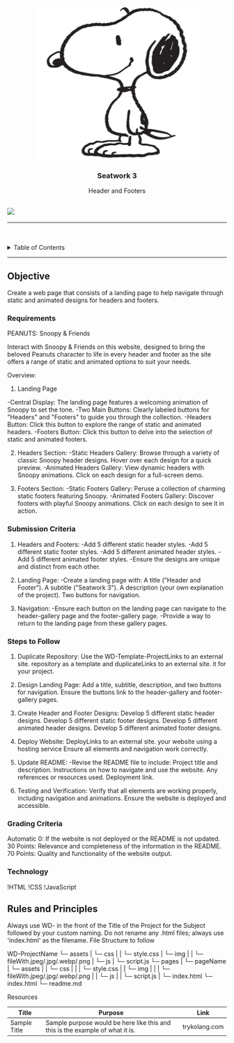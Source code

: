 <a name="readme-top">

<br/>

<br />
<div align="center">
  <a href="https://github.com/zyx-0314/">
  <!-- TODO: If you want to add logo or banner you can add it here -->
    <img src="./assets/img/Snoopy_Peanuts.png" alt="Nyebe" width="380" height="350">
  </a>
<!-- TODO: Change Title to the name of the title of your Project -->
  <h3 align="center">Seatwork 3</h3>
</div>
<!-- TODO: Make a short description -->
<div align="center">
  Header and Footers
</div>

<br />

<!-- TODO: Change the zyx-0314 into your github username  -->
<!-- TODO: Change the WD-Template-Project into the same name of your folder -->
![](https://visit-counter.vercel.app/counter.png?page=eliza-da/WD-Seatwork-3-)

---

<br />
<br />

<!-- TODO: If you want to add more layers for your readme -->
<details>
  <summary>Table of Contents</summary>
  <ol>
    <li>
      <a href="#Objective">Objective</a>
      <ol>
        <li>
          <a href="#Requirements">Requirements</a>
        </li>
        <li> <a href="#Submission-Criteria">Submission Criteria</a>
        </li>
        <li> <a href="#Steps-to-Follow">Steps to Follow</a>
        </li>
        <li><a href = "#Grading-Criteria">Grading Criteria</a>
</li>
        <li>
          <a href="#technology">Technology</a>
        </li>
      </ol>
    </li>
    <li>
      <a href="#rules-and-principles">Rules and Principles</a>
    </li>
    <li>
      <a href="#resources">Resources</a>
    </li>
  </ol>
</details>

---

## Objective

<!-- TODO: To be changed -->
<!-- The following are just sample -->
Create a web page that consists of a landing page to help navigate through static and animated designs for headers and footers.

### Requirements
<!-- TODO: List of Key Components -->
<!-- The following are just sample -->
PEANUTS: Snoopy & Friends

Interact with Snoopy & Friends on this website, designed to bring the beloved Peanuts character to life in every header and footer as the site offers a range of static and animated options to suit your needs.

Overview:

1. Landing Page

-Central Display: The landing page features a welcoming animation of Snoopy to set the tone.
-Two Main Buttons: Clearly labeled buttons for "Headers" and "Footers" to guide you through the collection.
-Headers Button: Click this button to explore the range of static and animated headers.
-Footers Button: Click this button to delve into the selection of static and animated footers.

2. Headers Section:
-Static Headers Gallery: Browse through a variety of classic Snoopy header designs. Hover over each design for a quick preview.
-Animated Headers Gallery: View dynamic headers with Snoopy animations. Click on each design for a full-screen demo.

3. Footers Section:
-Static Footers Gallery: Peruse a collection of charming static footers featuring Snoopy.
-Animated Footers Gallery: Discover footers with playful Snoopy animations. Click on each design to see it in action.

### Submission Criteria
1. Headers and Footers:
-Add 5 different static header styles.
-Add 5 different static footer styles.
-Add 5 different animated header styles.
-Add 5 different animated footer styles.
-Ensure the designs are unique and distinct from each other.

2. Landing Page:
-Create a landing page with:
A title ("Header and Footer").
A subtitle ("Seatwork 3").
A description (your own explanation of the project).
Two buttons for navigation.

3. Navigation:
-Ensure each button on the landing page can navigate to the header-gallery page and the footer-gallery page.
-Provide a way to return to the landing page from these gallery pages.

### Steps to Follow
1. Duplicate Repository:
Use the WD-Template-ProjectLinks to an external site. repository as a template and duplicateLinks to an external site. it for your project.

2. Design Landing Page:
Add a title, subtitle, description, and two buttons for navigation.
Ensure the buttons link to the header-gallery and footer-gallery pages.

3. Create Header and Footer Designs:
Develop 5 different static header designs.
Develop 5 different static footer designs.
Develop 5 different animated header designs.
Develop 5 different animated footer designs.

4. Deploy Website:
DeployLinks to an external site. your website using a hosting service
Ensure all elements and navigation work correctly.

5. Update README:
-Revise the README file to include:
Project title and description.
Instructions on how to navigate and use the website.
Any references or resources used.
Deployment link.
6. Testing and Verification:
Verify that all elements are working properly, including navigation and animations.
Ensure the website is deployed and accessible.

### Grading Criteria
Automatic 0: If the website is not deployed or the README is not updated.
30 Points: Relevance and completeness of the information in the README.
70 Points: Quality and functionality of the website output.

### Technology
<!-- TODO: List of Technology Used -->
!HTML
!CSS
!JavaScript

## Rules and Principles
Always use WD- in the front of the Title of the Project for the Subject followed by your custom naming.
Do not rename any .html files; always use 'index.html' as the filename.
File Structure to follow

WD-ProjectName
└─ assets
|   └─ css
|   |   └─ style.css
|   └─ img
|   |   └─ fileWith.jpeg/.jpg/.webp/.png
|   └─ js
|       └─ script.js
└─ pages
|  └─ pageName
|     └─ assets
|     |  └─ css
|     |  |  └─ style.css
|     |  └─ img
|     |  |  └─ fileWith.jpeg/.jpg/.webp/.png
|     |  └─ js
|     |     └─ script.js
|     └─ index.html
└─ index.html
└─ readme.md


Resources
<!-- TODO: Add References -->
| Title | Purpose | Link |
|-|-|-|
| Sample Title | Sample purpose would be here like this and this is the example of what it is. | trykolang.com |